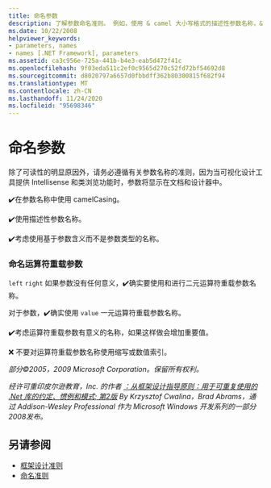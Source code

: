 ```yaml
---
title: 命名参数
description: 了解参数命名准则。 例如，使用 & camel 大小写格式的描述性参数名称，& 考虑基于含义而不是类型进行命名。
ms.date: 10/22/2008
helpviewer_keywords:
- parameters, names
- names [.NET Framework], parameters
ms.assetid: ca3c956e-725a-441b-b4e3-eab5d472f41c
ms.openlocfilehash: 9f03eda511c2ef0c9565d270c52fd72bf54692d8
ms.sourcegitcommit: d8020797a6657d0fbbdff362b80300815f682f94
ms.translationtype: MT
ms.contentlocale: zh-CN
ms.lasthandoff: 11/24/2020
ms.locfileid: "95698346"
---
```

# <a name="naming-parameters"></a>命名参数

除了可读性的明显原因外，请务必遵循有关参数名称的准则，因为当可视化设计工具提供 Intellisense 和类浏览功能时，参数将显示在文档和设计器中。

 ✔️在参数名称中使用 camelCasing。

 ✔️使用描述性参数名称。

 ✔️考虑使用基于参数含义而不是参数类型的名称。

### <a name="naming-operator-overload-parameters"></a>命名运算符重载参数

 `left` `right` 如果参数没有任何意义，✔️确实要使用和进行二元运算符重载参数名称。

 对于参数，✔️确实使用 `value` 一元运算符重载参数名称。

 ✔️考虑运算符重载参数有意义的名称，如果这样做会增加重要值。

 ❌ 不要对运算符重载参数名称使用缩写或数值索引。

 *部分©2005，2009 Microsoft Corporation。保留所有权利。*

 *经许可重印皮尔逊教育，Inc. 的作者 [：从框架设计指导原则：用于可重复使用的 .Net 库的约定、惯例和模式; 第2版](https://www.informit.com/store/framework-design-guidelines-conventions-idioms-and-9780321545619) By Krzysztof Cwalina，Brad Abrams，通过 Addison-Wesley Professional 作为 Microsoft Windows 开发系列的一部分2008发布。*

## <a name="see-also"></a>另请参阅

- [框架设计准则](index.md)
- [命名准则](naming-guidelines.md)
